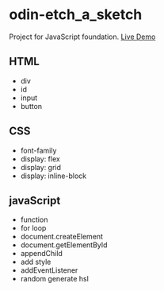 # odin-etch_a_sketch
Project for JavaScript foundation.
[Live Demo](https://vu3xk41997.github.io/odin-etch_a_sketch/)
## HTML
* div 
* id 
* input
* button
## CSS
* font-family
* display: flex
* display: grid
* display: inline-block
## javaScript
* function
* for loop
* document.createElement
* document.getElementById
* appendChild
* add style
* addEventListener
* random generate hsl